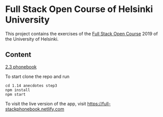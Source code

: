 
# Full Stack Open Course of Helsinki University

This project contains the exercises of the [Full Stack Open Course](https://fullstackopen.com/en/) 2019 of the University of Helsinki.

## Content
 
 [2.3 phonebook]()


 To start clone the repo and run
```
cd 1.14 anecdotes step3
npm install
npm start
```


To visit the live version of the app, visit https://full-stackphonebook.netlify.com
